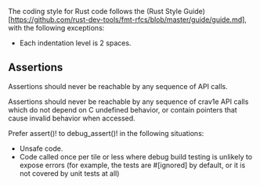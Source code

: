 The coding style for Rust code follows the (Rust Style Guide)[https://github.com/rust-dev-tools/fmt-rfcs/blob/master/guide/guide.md], with the following exceptions:

- Each indentation level is 2 spaces.

Assertions
------------
Assertions should never be reachable by any sequence of API calls.

Assertions should never be reachable by any sequence of crav1e API calls
which do not depend on C undefined behavior, or contain pointers that cause
invalid behavior when accessed.

Prefer assert()! to debug_assert()! in the following situations:
 - Unsafe code.
 - Code called once per tile or less where debug build testing
   is unlikely to expose errors (for example, the tests are #[ignored] by default,
   or it is not covered by unit tests at all)
